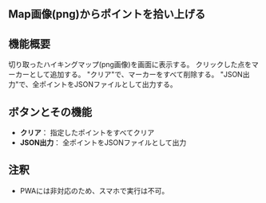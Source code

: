## Map画像(png)からポイントを拾い上げる

## 機能概要
切り取ったハイキングマップ(png画像)を画面に表示する。
クリックした点をマーカーとして追加する。
"クリア"で、マーカーをすべて削除する。
"JSON出力"で、全ポイントをJSONファイルとして出力する。

## ボタンとその機能
- **クリア**： 指定したポイントをすべてクリア
- **JSON出力**： 全ポイントをJSONファイルとして出力

## 注釈
- PWAには非対応のため、スマホで実行は不可。
